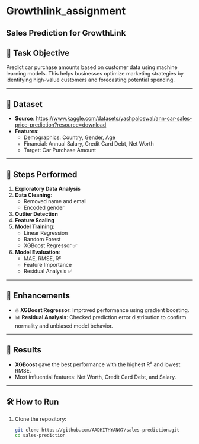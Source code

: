 # Growthlink_assignment

## Sales Prediction for GrowthLink

## 📌 Task Objective

Predict car purchase amounts based on customer data using machine learning models. This helps businesses optimize marketing strategies by identifying high-value customers and forecasting potential spending.

---

## 🧾 Dataset

- **Source**: https://www.kaggle.com/datasets/yashpaloswal/ann-car-sales-price-prediction?resource=download
- **Features**:
  - Demographics: Country, Gender, Age
  - Financial: Annual Salary, Credit Card Debt, Net Worth
  - Target: Car Purchase Amount

---

## 🧪 Steps Performed

1. **Exploratory Data Analysis**
2. **Data Cleaning**:
   - Removed name and email
   - Encoded gender
3. **Outlier Detection**
4. **Feature Scaling**
5. **Model Training**:
   - Linear Regression
   - Random Forest
   - XGBoost Regressor ✅
6. **Model Evaluation**:
   - MAE, RMSE, R²
   - Feature Importance
   - Residual Analysis ✅

---

## 🔧 Enhancements

- 🔥 **XGBoost Regressor**: Improved performance using gradient boosting.
- 📊 **Residual Analysis**: Checked prediction error distribution to confirm normality and unbiased model behavior.

---

## 🚀 Results

- **XGBoost** gave the best performance with the highest R² and lowest RMSE.
- Most influential features: Net Worth, Credit Card Debt, and Salary.

---

## 🛠️ How to Run

1. Clone the repository:
   ```bash
   git clone https://github.com/AADHITHYAN07/sales-prediction.git
   cd sales-prediction

